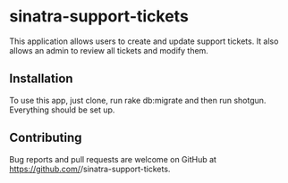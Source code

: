 
# sinatra-support-tickets

This application allows users to create and update support tickets. It also allows an admin to review all tickets and modify them.

## Installation

To use this app, just clone, run rake db:migrate and then run shotgun. Everything should be set up.

## Contributing

Bug reports and pull requests are welcome on GitHub at https://github.com/<connorgallopo>/sinatra-support-tickets.
